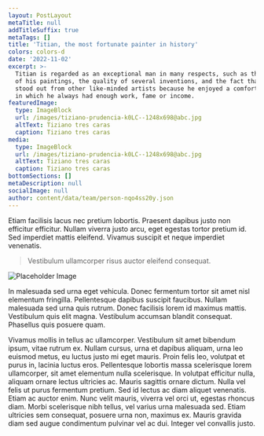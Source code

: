 ```yaml
---
layout: PostLayout
metaTitle: null
addTitleSuffix: true
metaTags: []
title: 'Titian, the most fortunate painter in history'
colors: colors-d
date: '2022-11-02'
excerpt: >-
  Titian is regarded as an exceptional man in many respects, such as the calibre
  of his paintings, the quality of several inventions, and the fact that he
  stood out from other like-minded artists because he enjoyed a comfortable life
  in which he always had enough work, fame or income.
featuredImage:
  type: ImageBlock
  url: /images/tiziano-prudencia-k0LC--1248x698@abc.jpg
  altText: Tiziano tres caras
  caption: Tiziano tres caras
media:
  type: ImageBlock
  url: /images/tiziano-prudencia-k0LC--1248x698@abc.jpg
  altText: Tiziano tres caras
  caption: Tiziano tres caras
bottomSections: []
metaDescription: null
socialImage: null
author: content/data/team/person-nqo4ss20y.json
---
```

Etiam facilisis lacus nec pretium lobortis. Praesent dapibus justo non efficitur efficitur. Nullam viverra justo arcu, eget egestas tortor pretium id. Sed imperdiet mattis eleifend. Vivamus suscipit et neque imperdiet venenatis.

> Vestibulum ullamcorper risus auctor eleifend consequat.

![Placeholder Image](https://assets.stackbit.com/components/images/default/post-4.jpeg)

In malesuada sed urna eget vehicula. Donec fermentum tortor sit amet nisl elementum fringilla. Pellentesque dapibus suscipit faucibus. Nullam malesuada sed urna quis rutrum. Donec facilisis lorem id maximus mattis. Vestibulum quis elit magna. Vestibulum accumsan blandit consequat. Phasellus quis posuere quam.

Vivamus mollis in tellus ac ullamcorper. Vestibulum sit amet bibendum ipsum, vitae rutrum ex. Nullam cursus, urna et dapibus aliquam, urna leo euismod metus, eu luctus justo mi eget mauris. Proin felis leo, volutpat et purus in, lacinia luctus eros. Pellentesque lobortis massa scelerisque lorem ullamcorper, sit amet elementum nulla scelerisque. In volutpat efficitur nulla, aliquam ornare lectus ultricies ac. Mauris sagittis ornare dictum. Nulla vel felis ut purus fermentum pretium. Sed id lectus ac diam aliquet venenatis. Etiam ac auctor enim. Nunc velit mauris, viverra vel orci ut, egestas rhoncus diam. Morbi scelerisque nibh tellus, vel varius urna malesuada sed. Etiam ultricies sem consequat, posuere urna non, maximus ex. Mauris gravida diam sed augue condimentum pulvinar vel ac dui. Integer vel convallis justo.